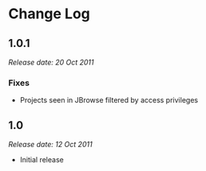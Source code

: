 # Change Log

## 1.0.1

*Release date: 20 Oct 2011*

### Fixes
* Projects seen in JBrowse filtered by access privileges

## 1.0

*Release date: 12 Oct 2011*

* Initial release
